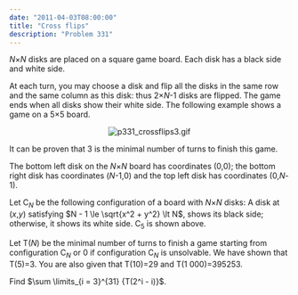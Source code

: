 ```yaml
---
date: "2011-04-03T08:00:00"
title: "Cross flips"
description: "Problem 331"
---
```


<p><var>N</var>×<var>N</var> disks are placed on a square game board. Each disk has a black side and white side.</p>
<p>At each turn, you may choose a disk and flip all the disks in the same row and the same column as this disk: thus 2×<var>N</var>-1 disks are flipped. The game ends when all disks show their white side. The following example shows a game on a 5×5 board.</p>
<div align="center"><img alt="p331_crossflips3.gif" src="/images/p331_crossflips3.gif"/></div>
<p>It can be proven that 3 is the minimal number of turns to finish this game.</p>
<p>The bottom left disk on the <var>N</var>×<var>N</var> board has coordinates (0,0);
the bottom right disk has coordinates (<var>N</var>-1,0) and the top left disk has coordinates (0,<var>N</var>-1). </p>
<p>Let C<sub><var>N</var></sub> be the following configuration of a board with <var>N</var>×<var>N</var> disks:
A disk at (<var>x</var>,<var>y</var>) satisfying $N - 1 \le \sqrt{x^2 + y^2} \lt N$, shows its black side; otherwise, it shows its white side. C<sub>5</sub> is shown above.</p>
<p>Let T(<var>N</var>) be the minimal number of turns to finish a game starting from configuration C<sub><var>N</var></sub> or 0 if configuration C<sub><var>N</var></sub> is unsolvable.
We have shown that T(5)=3. You are also given that T(10)=29 and T(1 000)=395253.</p>
<p>Find $\sum \limits_{i = 3}^{31} {T(2^i - i)}$.</p>

